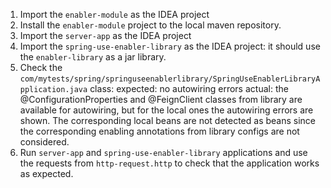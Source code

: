 1. Import the `enabler-module` as the IDEA project
2. Install the `enabler-module` project to the local maven repository. 
3. Import the `server-app` as the IDEA project
4. Import the `spring-use-enabler-library` as the IDEA project: it should use the `enabler-library` as a jar library.
5. Check the `com/mytests/spring/springuseenablerlibrary/SpringUseEnablerLibraryApplication.java` class:
   expected: no autowiring errors
   actual: the @ConfigurationProperties and @FeignClient classes from library are available for autowiring,
    but for the local ones the autowiring errors are shown. The corresponding local beans are not detected as beans 
    since the corresponding enabling annotations from library configs are not considered.
6. Run `server-app` and `spring-use-enabler-library` applications and use the requests from `http-request.http` to check that the application works as expected.
